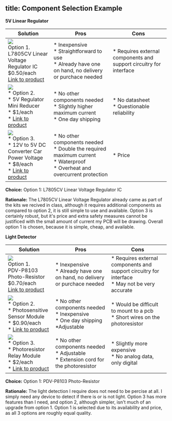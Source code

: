 title: Component Selection Example
---

**5V Linear Regulator**

| **Solution**                                                                                                                                                                                      | **Pros**                                                                                                                                    | **Cons**                                                                                            |
| ------------------------------------------------------------------------------------------------------------------------------------------------------------------------------------------------- | ------------------------------------------------------------------------------------------------------------------------------------------- | --------------------------------------------------------------------------------------------------- |
| ![](https://mm.digikey.com/Volume0/opasdata/d220001/medias/images/2660/497%7ETO220-3TO220AB%7E%7E3.JPG?hidebanner=true)<br>Option 1.<br> L7805CV Linear Voltage Regulator IC<br>$0.50/each<br>[Link to product](https://www.digikey.com/en/products/detail/stmicroelectronics/L7805CV/585964)| \* Inexpensive<br>\* Straightforward to use<br>\* Already have one on hand, no delivery or purchace needed                                               | \* Requires external components and support circuitry for interface |
| ![](https://m.media-amazon.com/images/I/617opKv0apL._SL1500_.jpg)<br>\* Option 2. <br>\* 5V Regulator Mini Reducer <br>\* $1/each <br>\* [Link to product](https://www.amazon.com/Regulator-Reducer-Converter-Aircraft-MP1584EN/dp/B0D4QD849J?crid=2LJGXRCXZ7P38&dib=eyJ2IjoiMSJ9.iNJpkDPQi-mw6UuWIejnrOmd4NL3vHD06uMb7jmFScNcL7zb0hTSoQZKuiVc0RAm38kf7VtMzU-HhXIlzREmnzFxNo33I0EDHN-8Z2JjdVnKxav1C92uCGTLa61SuxoxhhtpEXim9lfUvdqf0FscwJm5rZ4LDiRlH8-imXFPnUf6VDN5pCANd_NEg35h4LuSXn1l6lJnYf8EodoOQtX-c3tXIWOOcfp-252GOuZlAg0.dwvBu0H1Is_gbS-XDDX6mK23uJfsdYaYoQ7DP9F-sUY&dib_tag=se&keywords=5%2Bvolt%2Bregulator&qid=1760571075&sprefix=5%2Bvolt%2Bregulato%2Caps%2C200&sr=8-9&th=1) | \* No other components needed <br>\* Slightly higher maximum current <br> \* One day shipping | * No datasheet <br>\* Questionable reliability                                                         |
| ![](https://m.media-amazon.com/images/I/51hF5gGM+sL._AC_SL1000_.jpg)<br>\* Option 3. <br>\* 12V to 5V DC Converter Car Power Voltage <br>\* $8/each <br>\* [Link to product](https://www.amazon.com/Converter-Voltage-Waterproof-Regulator-Step-Down/dp/B07Y2V1F8V?crid=2LJGXRCXZ7P38&dib=eyJ2IjoiMSJ9.iNJpkDPQi-mw6UuWIejnrOmd4NL3vHD06uMb7jmFScNcL7zb0hTSoQZKuiVc0RAm38kf7VtMzU-HhXIlzREmnzFxNo33I0EDHN-8Z2JjdVnKxav1C92uCGTLa61SuxoxhhtpEXim9lfUvdqf0FscwJm5rZ4LDiRlH8-imXFPnUf6VDN5pCANd_NEg35h4LuSXn1l6lJnYf8EodoOQtX-c3tXIWOOcfp-252GOuZlAg0.dwvBu0H1Is_gbS-XDDX6mK23uJfsdYaYoQ7DP9F-sUY&dib_tag=se&keywords=5%2Bvolt%2Bregulator&qid=1760571075&sprefix=5%2Bvolt%2Bregulato%2Caps%2C200&sr=8-11&th=1) | \* No other components needed <br>\* Double the required maximum current <br> \* Waterproof <br>\* Overheat and overcurrent protection | * Price                                                         |


**Choice:** Option 1: L7805CV Linear Voltage Regulator IC

**Rationale:** The L7805CV Linear Voltage Regulator already came as part of the kits we recived in class, although it requires additional components as compared to option 2, it is still simple to use and available. Option 3 is certainly robust, but it's price and extra safety measures cannot be justificed with the small amount of current my PCB will be drawing. Overall option 1 is chosen, because it is simple, cheap, and available.





**Light Detector**

| **Solution**                                                                                                                                                                                      | **Pros**                                                                                                                                    | **Cons**                                                                                            |
| ------------------------------------------------------------------------------------------------------------------------------------------------------------------------------------------------- | ------------------------------------------------------------------------------------------------------------------------------------------- | --------------------------------------------------------------------------------------------------- |
| ![](https://mm.digikey.com/Volume0/opasdata/d220001/derivates/6/001/167/344/MFG_PDV-P8103_web%28640x640%29.jpg?hidebanner=true)<br>Option 1.<br> PDV-P8103 Photo-Resistor<br>$0.70/each<br>[Link to product](https://www.digikey.com/en/products/detail/advanced-photonix/PDV-P8103/480610)| \* Inexpensive<br>\* Already have one on hand, no delivery or purchace needed                                               | \* Requires external components and support circuitry for interface <br>\* May not be very accurate|
| ![](https://m.media-amazon.com/images/I/519BA67HsSL._SL1500_.jpg)<br>\* Option 2. <br>\* Photosensitive Sensor Module <br>\* $0.90/each <br>\* [Link to product](https://www.amazon.com/Regulator-Reducer-Converter-Aircraft-MP1584EN/dp/B0D4QD849J?crid=2LJGXRCXZ7P38&dib=eyJ2IjoiMSJ9.iNJpkDPQi-mw6UuWIejnrOmd4NL3vHD06uMb7jmFScNcL7zb0hTSoQZKuiVc0RAm38kf7VtMzU-HhXIlzREmnzFxNo33I0EDHN-8Z2JjdVnKxav1C92uCGTLa61SuxoxhhtpEXim9lfUvdqf0FscwJm5rZ4LDiRlH8-imXFPnUf6VDN5pCANd_NEg35h4LuSXn1l6lJnYf8EodoOQtX-c3tXIWOOcfp-252GOuZlAg0.dwvBu0H1Is_gbS-XDDX6mK23uJfsdYaYoQ7DP9F-sUY&dib_tag=se&keywords=5%2Bvolt%2Bregulator&qid=1760571075&sprefix=5%2Bvolt%2Bregulato%2Caps%2C200&sr=8-9&th=1) | \* No other components needed <br>\* Inexpensive <br> \* One day shipping <br>\*Adjustable| * Would be difficult to mount to a pcb <br>\*  Short wires on the photoresistor    |
| ![](https://m.media-amazon.com/images/I/71Ha20uxfcL._SL1500_.jpg)<br>\* Option 3. <br>\* Photoresistor Relay Module <br>\* $2/each <br>\* [Link to product](https://www.amazon.com/QCCAN-Photoresistor-Detection-Brightness-Automatic/dp/B0BYDQMHDT?crid=1D7SKOUZ4NSQH&dib=eyJ2IjoiMSJ9.zWYAmG9rauzx9hZbZkRHHxtJdadQRFZMuSBdtdHSyH_iwk-i9RlsSIQamzJEebL5n1nSsjYLGZLNoT9-8Ijsqzvc18JHhBObylEdix2jfixjhAFLhEFvD582wyASqGddfWL-5qipI4MPdZaZ6c_zHp0huKbFw5x3aUryLfchuFdfohijzn_Sj3hIK-S3ahdqt3EXd1k4oMropmURfLqi8ea7kXYv52ogMq7TlPAamnI.xrFOmadXFYF3RBUJHXBdYkPXqyRCTOrXAbwSCWVC8-0&dib_tag=se&keywords=photoresistor&qid=1760573228&sprefix=photoresisto%2Caps%2C221&sr=8-21&xpid=k6sA787OHONj3&th=1) | \* No other components needed <br>\* Adjustable<br>\* Extension cord for the photoresistor| * Slightly more expensive <br>\* No analog data, only digital                               |


**Choice:** Option 1: PDV-P8103 Photo-Resistor

**Rationale:** The light detection I require does not need to be percise at all. I simply need any device to detect if there is or is not light. Option 3 has more features than I need, and option 2, although simpler, isn't much of an upgrade from option 1. Option 1 is selected due to its availability and price, as all 3 options are roughly equal quality.
